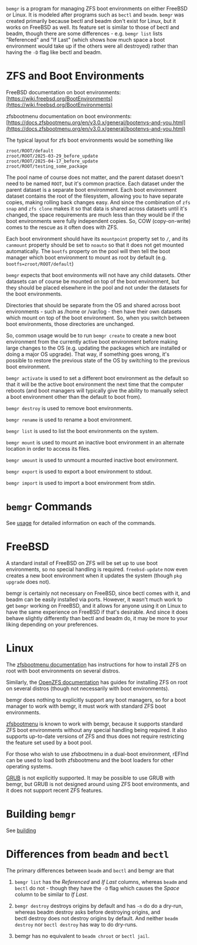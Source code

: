 `bemgr` is a program for managing ZFS boot environments on either FreeBSD or
Linux. It is modeled after programs such as `bectl` and `beadm`. `bemgr` was
created primarily because bectl and beadm don't exist for Linux, but it works
on FreeBSD as well. Its feature set is similar to those of bectl and beadm,
though there are some differences - e.g. `bemgr list` lists "Referenced" and
"If Last" (which shows how much space a boot environment would take up if the
others were all destroyed) rather than having the `-D` flag like bectl and
beadm.

# ZFS and Boot Environments

FreeBSD documentation on boot environments:
[https://wiki.freebsd.org/BootEnvironments](https://wiki.freebsd.org/BootEnvironments)

zfsbootmenu documentation on boot environments:
[https://docs.zfsbootmenu.org/en/v3.0.x/general/bootenvs-and-you.html](https://docs.zfsbootmenu.org/en/v3.0.x/general/bootenvs-and-you.html)

The typical layout for zfs boot environments would be something like
```
zroot/ROOT/default
zroot/ROOT/2025-03-29_before_update
zroot/ROOT/2025-04-17_before_update
zroot/ROOT/testing_some_package
```

The pool name of course does not matter, and the parent dataset doesn't need to
be named `ROOT`, but it's common practice. Each dataset under the parent
dataset is a separate boot environment. Each boot environment dataset contains
the root of the filesystem, allowing you to have separate copies, making
rolling back changes easy. And since the combination of `zfs snap` and
`zfs clone` makes it so that data is shared across datasets until it's changed,
the space requirements are much less than they would be if the boot
environments were fully independent copies. So, COW (copy-on-write) comes to
the rescue as it often does with ZFS.

Each boot environment should have its `mountpoint` property set to `/`, and its
`canmount` property should be set to `noauto` so that it does not get mounted
automatically. The `bootfs` property on the pool will then tell the boot
manager which boot environment to mount as root by default (e.g.
`bootfs=zroot/ROOT/default`)

`bemgr` expects that boot environments will not have any child datasets. Other
datasets can of course be mounted on top of the boot environment, but they
should be placed elsewhere in the pool and not under the datasets for the boot
environments.

Directories that should be separate from the OS and shared across boot
environments - such as /home or /var/log - then have their own datasets which
mount on top of the boot environment. So, when you switch between boot
environments, those directories are unchanged.

So, common usage would be to run `bemgr create` to create a new boot
environment from the currently active boot environment before making large
changes to the OS (e.g. updating the packages which are installed or doing a
major OS upgrade). That way, if something goes wrong, it's possible to restore
the previous state of the OS by switching to the previous boot environment.

`bemgr activate` is used to set a different boot environment as the default so
that it will be the active boot environment the next time that the computer
reboots (and boot managers will typically give the ability to manually select a
boot environment other than the default to boot from).

`bemgr destroy` is used to remove boot environments.

`bemgr rename` is used to rename a boot environment.

`bemgr list` is used to list the boot environments on the system.

`bemgr mount` is used to mount an inactive boot environment in an alternate
location in order to access its files.

`bemgr umount` is used to unmount a mounted inactive boot environment.

`bemgr export` is used to export a boot environment to stdout.

`bemgr import` is used to import a boot environment from stdin.

# `bemgr` Commands

See [usage](usage.md) for detailed information on each of the commands.

# FreeBSD

A standard install of FreeBSD on ZFS will be set up to use boot environments,
so no special handling is required. `freebsd-update` now even creates a new
boot environment when it updates the system (though `pkg upgrade` does not).

bemgr is certainly not necessary on FreeBSD, since bectl comes with it, and
beadm can be easily installed via ports. However, it wasn't much work to get
`bemgr` working on FreeBSD, and it allows for anyone using it on Linux to have
the same experience on FreeBSD if that's desirable. And since it does behave
slightly differently than bectl and beadm do, it may be more to your liking
depending on your preferences.

# Linux

The [zfsbootmenu documentation](https://docs.zfsbootmenu.org) has instructions
for how to install ZFS on root with boot environments on several distros.

Similarly, the
[OpenZFS documentation](https://openzfs.github.io/openzfs-docs/Getting%20Started/index.html)
has guides for installing ZFS on root on several distros (though not
necessarily with boot environments).

bemgr does nothing to explicitly support any boot managers, so for a boot manager
to work with bemgr, it must work with standard ZFS boot environments.

[zfsbootmenu](https://zfsbootmenu.org/) is known to work with bemgr, because it
supports standard ZFS boot environments without any special handling being
required. It also supports up-to-date versions of ZFS and thus does not require
restricting the feature set used by a boot pool.

For those who wish to use zfsbootmenu in a dual-boot environment, rEFInd can be
used to load both zfsbootmenu and the boot loaders for other operating systems.

[GRUB](https://www.gnu.org/software/grub/) is not explicitly supported. It may
be possible to use GRUB with bemgr, but GRUB is not designed around using ZFS
boot environments, and it does not support recent ZFS features.

# Building `bemgr`

See [building](building.md)

# Differences from `beadm` and `bectl`

 The primary differences between `beadm` and `bectl` and bemgr are that

 1. `bemgr list` has the _Referenced_ and _If Last_ columns, whereas `beadm`
    and `bectl` do not - though they have the `-D` flag which causes the
    _Space_ column to be similar to _If Last_.

 2. `bemgr destroy` destroys origins by default and has `-n` do do a dry-run,
    whereas beadm destroy asks before destroying origins, and bectl destroy
    does not destroy origins by default. And neither `beadm destroy` nor
    `bectl destroy` has way to do dry-runs.

 3. bemgr has no equivalent to `beadm chroot` or `bectl jail`.
